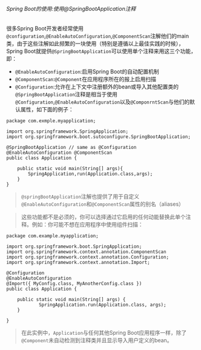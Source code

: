 ###### Spring Boot的使用:使用@SpringBootApplication注释
很多Spring Boot开发者经常使用`@configuration`,`@EnableAutoConfiguration`,`@ComponentScan`注解他们的main类，由于这些注解如此频繁的一块使用（特别是遵循以上最佳实践的时候），Spring Boot就提供`@SpringBootApplication`可以使用单个注释来用这三个功能，即：
- `@EnableAutoConfiguration`:启用Spring Boot的自动配置机制
- `@ComponentScan`:`@Component`在应用程序所在的报上启用扫描
- `@Configuration`:允许在上下文中注册额外的bean或导入其他配置类的`@SpringBootApplication`注释是相当于使用`@Configuration`,`@EnableAutoConfiguration`以及`@ComponrntScan`与他们的默认属性，如下面的例子：

```
package com.exmple.myapplication;

import org.springframework.SpringApplication;
import org.springframework.boot.sutoconfigure.SpringBootApplication;

@SpringBootApplication // same as @Configuration @EnableAutoConfiguration @ComponentScan
public class Application {
        
    public static void main(String[] args){
        SpringApplication,run(Application.class,args);
    }
}
```
> `@springBootApplication`注解也提供了用于自定义`@EnableAutoConfiguration`和`@ComponentScan`属性的别名（aliases）

> 这些功能都不是必须的，你可以选择通过它启用的任何动能替换此单个注释。例如：你可能不想在应用程序中使用组件扫描：
```
package com.example.myapplication;

import org.springframework.boot.SpringApplication;
import org.springframework.context.annotation.ComponentScan
import org.springframework.context.annotation.Configuration;
import org.springframework.context.annotation.Import;

@Configuration
@EnableAutoConfiguration
@Import({ MyConfig.class, MyAnotherConfig.class })
public class Application {

	public static void main(String[] args) {
			SpringApplication.run(Application.class, args);
	}

}
```
> 在此实例中，`Application`与任何其他Spring Boot应用程序一样，除了`@Component`未自动检测到注释类并且显示导入用户定义的bean。
